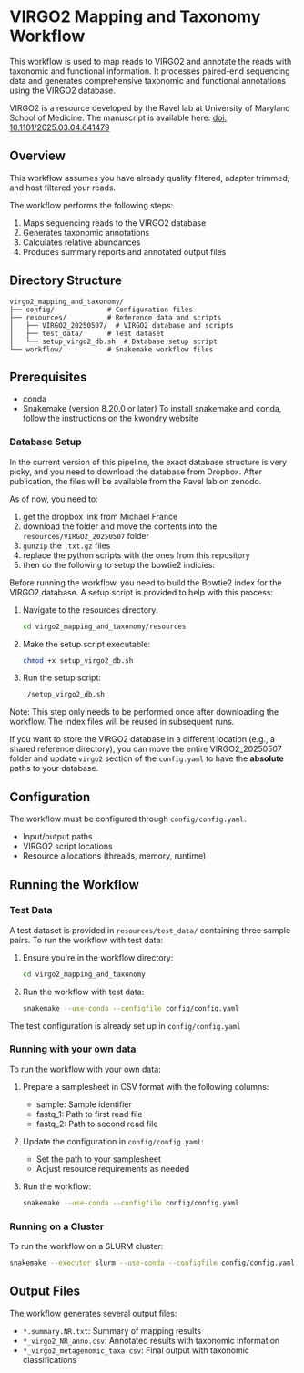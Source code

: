 # VIRGO2 Mapping and Taxonomy Workflow

This workflow is used to map reads to VIRGO2 and annotate the reads with taxonomic and functional information. It processes paired-end sequencing data and generates comprehensive taxonomic and functional annotations using the VIRGO2 database.

VIRGO2 is a resource developed by the Ravel lab at University of Maryland School of Medicine. The manuscript is available here: [doi: 10.1101/2025.03.04.641479](https://doi.org/10.1101/2025.03.04.641479)

## Overview

This workflow assumes you have already quality filtered, adapter trimmed, and host filtered your reads.

The workflow performs the following steps:
1. Maps sequencing reads to the VIRGO2 database
2. Generates taxonomic annotations
3. Calculates relative abundances
4. Produces summary reports and annotated output files

## Directory Structure

```
virgo2_mapping_and_taxonomy/
├── config/             # Configuration files
├── resources/          # Reference data and scripts
│   ├── VIRGO2_20250507/  # VIRGO2 database and scripts
│   ├── test_data/      # Test dataset
│   └── setup_virgo2_db.sh  # Database setup script
└── workflow/           # Snakemake workflow files
```

## Prerequisites

 
- conda
- Snakemake (version 8.20.0 or later) 
To install snakemake and conda, follow the instructions [on the kwondry website](https://kwondry.github.io/documentation/materials/getting-started/installation/#mambaminimamba)

### Database Setup

In the current version of this pipeline, the exact database structure is very picky, and you need to download the database from Dropbox. After publication, the files will be available from the Ravel lab on zenodo.

As of now, you need to:

1. get the dropbox link from Michael France  
2. download the folder and move the contents into the `resources/VIRGO2_20250507` folder
3. `gunzip` the `.txt.gz` files 
4. replace the python scripts with the ones from this repository
5. then do the following to setup the bowtie2 indicies:

Before running the workflow, you need to build the Bowtie2 index for the VIRGO2 database. A setup script is provided to help with this process:

1. Navigate to the resources directory:
   ```bash
   cd virgo2_mapping_and_taxonomy/resources
   ```

2. Make the setup script executable:
   ```bash
   chmod +x setup_virgo2_db.sh
   ```

3. Run the setup script:
   ```bash
   ./setup_virgo2_db.sh
   ```
Note: This step only needs to be performed once after downloading the workflow. The index files will be reused in subsequent runs.

If you want to store the VIRGO2 database in a different location (e.g., a shared reference directory), you can move the entire VIRGO2_20250507 folder and update `virgo2` section of the `config.yaml` to have the **absolute** paths to your database.


## Configuration

The workflow must be configured through `config/config.yaml`. 
- Input/output paths
- VIRGO2 script locations
- Resource allocations (threads, memory, runtime)


## Running the Workflow

### Test Data

A test dataset is provided in `resources/test_data/` containing three sample pairs. To run the workflow with test data:

1. Ensure you're in the workflow directory:
   ```bash
   cd virgo2_mapping_and_taxonomy
   ```

2. Run the workflow with test data:
   ```bash
   snakemake --use-conda --configfile config/config.yaml
   ```

The test configuration is already set up in `config/config.yaml`

### Running with your own data

To run the workflow with your own data:

1. Prepare a samplesheet in CSV format with the following columns:
   - sample: Sample identifier
   - fastq_1: Path to first read file
   - fastq_2: Path to second read file

2. Update the configuration in `config/config.yaml`:
   - Set the path to your samplesheet
   - Adjust resource requirements as needed

3. Run the workflow:
   ```bash
   snakemake --use-conda --configfile config/config.yaml
   ```

### Running on a Cluster

To run the workflow on a SLURM cluster:
```bash
snakemake --executor slurm --use-conda --configfile config/config.yaml --jobs 100
```

## Output Files

The workflow generates several output files:
- `*.summary.NR.txt`: Summary of mapping results
- `*_virgo2_NR_anno.csv`: Annotated results with taxonomic information
- `*_virgo2_metagenomic_taxa.csv`: Final output with taxonomic classifications
